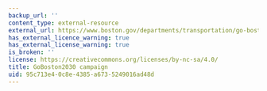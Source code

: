 ```yaml
---
backup_url: ''
content_type: external-resource
external_url: https://www.boston.gov/departments/transportation/go-boston-2030
has_external_licence_warning: true
has_external_license_warning: true
is_broken: ''
license: https://creativecommons.org/licenses/by-nc-sa/4.0/
title: GoBoston2030 campaign
uid: 95c713e4-0c8e-4385-a673-5249016ad48d
---
```

